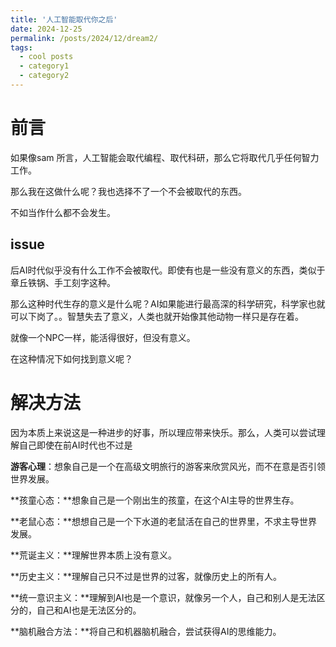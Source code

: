 ```yaml
---
title: '人工智能取代你之后'
date: 2024-12-25
permalink: /posts/2024/12/dream2/
tags:
  - cool posts
  - category1
  - category2
---
```


# 前言

如果像sam 所言，人工智能会取代编程、取代科研，那么它将取代几乎任何智力工作。

那么我在这做什么呢？我也选择不了一个不会被取代的东西。

不如当作什么都不会发生。

## issue

后AI时代似乎没有什么工作不会被取代。即使有也是一些没有意义的东西，类似于章丘铁锅、手工刻字这种。

那么这种时代生存的意义是什么呢？AI如果能进行最高深的科学研究，科学家也就可以下岗了。。智慧失去了意义，人类也就开始像其他动物一样只是存在着。

就像一个NPC一样，能活得很好，但没有意义。

在这种情况下如何找到意义呢？

# 解决方法

因为本质上来说这是一种进步的好事，所以理应带来快乐。那么，人类可以尝试理解自己即使在前AI时代也不过是

**游客心理**：想象自己是一个在高级文明旅行的游客来欣赏风光，而不在意是否引领世界发展。

**孩童心态：**想象自己是一个刚出生的孩童，在这个AI主导的世界生存。

**老鼠心态：**想想自己是一个下水道的老鼠活在自己的世界里，不求主导世界发展。

**荒诞主义：**理解世界本质上没有意义。

**历史主义：**理解自己只不过是世界的过客，就像历史上的所有人。

**统一意识主义：**理解到AI也是一个意识，就像另一个人，自己和别人是无法区分的，自己和AI也是无法区分的。

**脑机融合方法：**将自己和机器脑机融合，尝试获得AI的思维能力。

